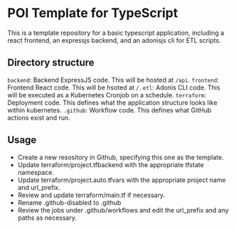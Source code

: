 # POI Template for TypeScript

This is a template repository for a basic typescript application, including a react frontend, an expressjs backend, and an adonisjs cli for ETL scripts.

## Directory structure

`backend`: Backend ExpressJS code.  This will be hosted at `/api`.
`frontend`: Frontend React code.  This will be hsoted at `/`.
`etl`: Adonis CLI code.  This will be executed as a Kubernetes Cronjob on a schedule.
`terraform`: Deployment code.  This defines what the application structure looks like within kubernetes.
`.github`: Workflow code.  This defines what GitHub actions exist and run.

## Usage

* Create a new resository in Github, specifying this one as the template.
* Update terraform/project.tfbackend with the appropriate tfstate namespace.
* Update terraform/project.auto.tfvars with the appropriate project name and url_prefix.
* Review and update terraform/main.tf if necessary.
* Rename .github-disabled to .github
* Review the jobs under .github/workflows and edit the url_prefix and any paths as necessary.
